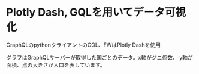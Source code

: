 <h1>Plotly Dash, GQLを用いてデータ可視化</h1>
<p>GraphQLのpythonクライアントのGQL、FWはPlotly Dashを使用</p>
グラフはGraphQLサーバーが取得した国ごとのデータ。x軸がジニ係数、
        y軸が面積、点の大きさが人口を表しています。
